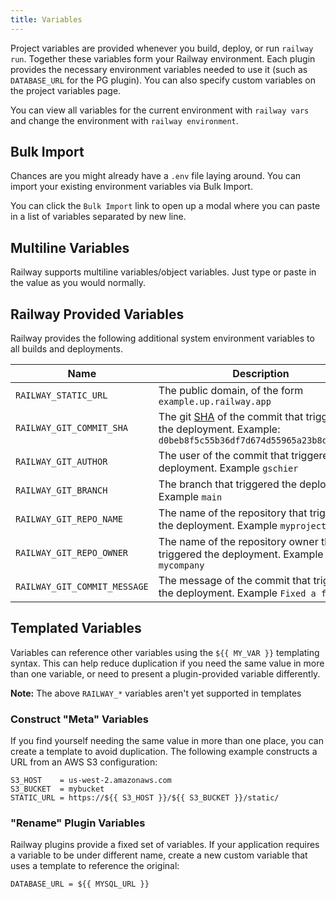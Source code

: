 ```yaml
---
title: Variables
---
```


Project variables are provided whenever you build, deploy, or run `railway run`.
Together these variables form your Railway environment. Each
plugin provides the necessary environment variables needed to use it (such as
`DATABASE_URL` for the PG plugin). You can also specify custom variables on the
project variables page.

<NextImage  src="/images/variables.png" 
            alt="Screenshot of Project Variables on Railway Dashboard"
            layout="responsive"
            width={1205} 
            height={901}
            quality={100} />


You can view all variables for the current environment with `railway vars` and change the environment with `railway environment`.

## Bulk Import

Chances are you might already have a `.env` file laying around. You can import your existing environment variables via Bulk Import. 

You can click the `Bulk Import` link to open up a modal where you can paste in a list of variables separated by new line.

## Multiline Variables

Railway supports multiline variables/object variables. Just type or paste in the value as you would normally.


## Railway Provided Variables

Railway provides the following additional system environment variables to all
builds and deployments.

| Name                         | Description |
|------------------------------|-------------|
| `RAILWAY_STATIC_URL`         | The public domain, of the form `example.up.railway.app` |
| `RAILWAY_GIT_COMMIT_SHA`     | The git [SHA](https://docs.github.com/en/github/getting-started-with-github/github-glossary#commit) of the commit that triggered the deployment. Example: `d0beb8f5c55b36df7d674d55965a23b8d54ad69b` |
| `RAILWAY_GIT_AUTHOR`         | The user of the commit that triggered the deployment. Example `gschier` |
| `RAILWAY_GIT_BRANCH`         | The branch that triggered the deployment. Example `main` |
| `RAILWAY_GIT_REPO_NAME`      | The name of the repository that triggered the deployment. Example `myproject` |
| `RAILWAY_GIT_REPO_OWNER`     | The name of the repository owner that triggered the deployment. Example `mycompany` |
| `RAILWAY_GIT_COMMIT_MESSAGE` | The message of the commit that triggered the deployment. Example `Fixed a few bugs` |

## Templated Variables

Variables can reference other variables using the `${{ MY_VAR }}` templating
syntax. This can help reduce duplication if you need the same value in more than
one variable, or need to present a plugin-provided variable differently.

**Note:** The above `RAILWAY_*` variables aren't yet supported in templates

### Construct "Meta" Variables

If you find yourself needing the same value in more than one place, you can
create a template to avoid duplication. The following example constructs a URL
from an AWS S3 configuration:

```
S3_HOST    = us-west-2.amazonaws.com
S3_BUCKET  = mybucket
STATIC_URL = https://${{ S3_HOST }}/${{ S3_BUCKET }}/static/
```

### "Rename" Plugin Variables

Railway plugins provide a fixed set of variables. If your application requires a
variable to be under different name, create a new custom variable that uses a
template to reference the original:

```
DATABASE_URL = ${{ MYSQL_URL }}
```
